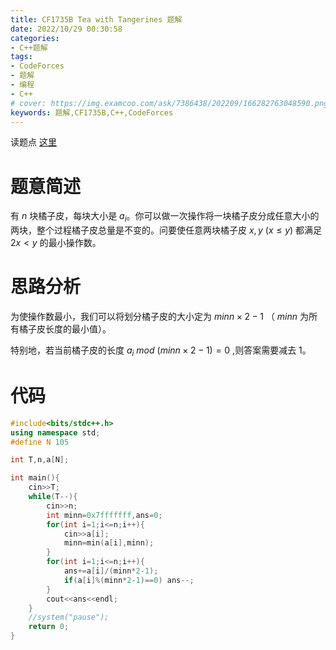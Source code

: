 ```yaml
---
title: CF1735B Tea with Tangerines 题解
date: 2022/10/29 00:30:58
categories:
- C++题解
tags:
- CodeForces
- 题解
- 编程
- C++
# cover: https://img.examcoo.com/ask/7386438/202209/166282763048590.png
keywords: 题解,CF1735B,C++,CodeForces
---
```


读题点 [这里](https://www.luogu.com.cn/problem/CF1735B)

# 题意简述

有 $n$ 块橘子皮，每块大小是 $a_i$。你可以做一次操作将一块橘子皮分成任意大小的两块，整个过程橘子皮总量是不变的。问要使任意两块橘子皮 $x,y\ (x\le y)$ 都满足 $2x<y$ 的最小操作数。

# 思路分析

为使操作数最小，我们可以将划分橘子皮的大小定为 $minn \times 2-1$ （ $minn$ 为所有橘子皮长度的最小值）。

特别地，若当前橘子皮的长度 $a_i$ $mod$ $(minn \times 2-1)=0$ ,则答案需要减去 $1$。

# 代码

```C++
#include<bits/stdc++.h>
using namespace std;
#define N 105

int T,n,a[N];

int main(){
    cin>>T;
	while(T--){
		cin>>n;
		int minn=0x7fffffff,ans=0;
		for(int i=1;i<=n;i++){
			cin>>a[i];
			minn=min(a[i],minn);
		}
		for(int i=1;i<=n;i++){
			ans+=a[i]/(minn*2-1);
			if(a[i]%(minn*2-1)==0) ans--;
		}
		cout<<ans<<endl;
	}
	//system("pause");
	return 0;
}
```